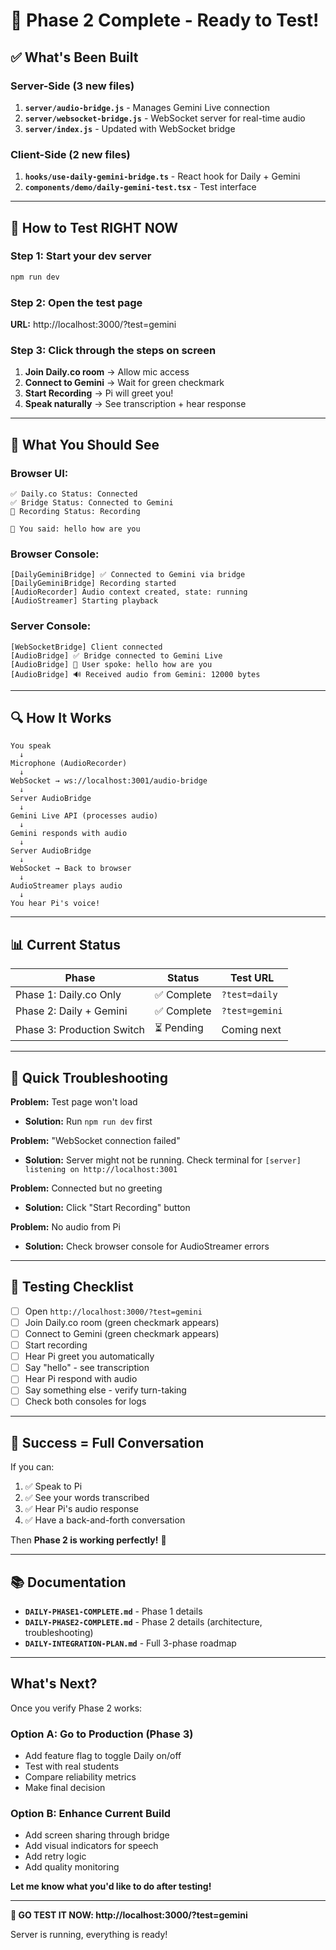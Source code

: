 # 🎉 Phase 2 Complete - Ready to Test!

## ✅ What's Been Built

### Server-Side (3 new files)
1. **`server/audio-bridge.js`** - Manages Gemini Live connection
2. **`server/websocket-bridge.js`** - WebSocket server for real-time audio
3. **`server/index.js`** - Updated with WebSocket bridge

### Client-Side (2 new files)
1. **`hooks/use-daily-gemini-bridge.ts`** - React hook for Daily + Gemini
2. **`components/demo/daily-gemini-test.tsx`** - Test interface

---

## 🚀 How to Test RIGHT NOW

### Step 1: Start your dev server
```bash
npm run dev
```

### Step 2: Open the test page
**URL:** http://localhost:3000/?test=gemini

### Step 3: Click through the steps on screen

1. **Join Daily.co room** → Allow mic access
2. **Connect to Gemini** → Wait for green checkmark
3. **Start Recording** → Pi will greet you!
4. **Speak naturally** → See transcription + hear response

---

## 🎯 What You Should See

### Browser UI:
```
✅ Daily.co Status: Connected
✅ Bridge Status: Connected to Gemini
🎤 Recording Status: Recording

🎤 You said: hello how are you
```

### Browser Console:
```
[DailyGeminiBridge] ✅ Connected to Gemini via bridge
[DailyGeminiBridge] Recording started
[AudioRecorder] Audio context created, state: running
[AudioStreamer] Starting playback
```

### Server Console:
```
[WebSocketBridge] Client connected
[AudioBridge] ✅ Bridge connected to Gemini Live
[AudioBridge] 🎤 User spoke: hello how are you
[AudioBridge] 🔊 Received audio from Gemini: 12000 bytes
```

---

## 🔍 How It Works

```
You speak 
  ↓
Microphone (AudioRecorder)
  ↓
WebSocket → ws://localhost:3001/audio-bridge
  ↓
Server AudioBridge
  ↓
Gemini Live API (processes audio)
  ↓
Gemini responds with audio
  ↓
Server AudioBridge
  ↓
WebSocket → Back to browser
  ↓
AudioStreamer plays audio
  ↓
You hear Pi's voice!
```

---

## 📊 Current Status

| Phase | Status | Test URL |
|-------|--------|----------|
| Phase 1: Daily.co Only | ✅ Complete | `?test=daily` |
| Phase 2: Daily + Gemini | ✅ Complete | `?test=gemini` |
| Phase 3: Production Switch | ⏳ Pending | Coming next |

---

## 🐛 Quick Troubleshooting

**Problem:** Test page won't load
- **Solution:** Run `npm run dev` first

**Problem:** "WebSocket connection failed"
- **Solution:** Server might not be running. Check terminal for `[server] listening on http://localhost:3001`

**Problem:** Connected but no greeting
- **Solution:** Click "Start Recording" button

**Problem:** No audio from Pi
- **Solution:** Check browser console for AudioStreamer errors

---

## 📝 Testing Checklist

- [ ] Open `http://localhost:3000/?test=gemini`
- [ ] Join Daily.co room (green checkmark appears)
- [ ] Connect to Gemini (green checkmark appears)
- [ ] Start recording
- [ ] Hear Pi greet you automatically
- [ ] Say "hello" - see transcription
- [ ] Hear Pi respond with audio
- [ ] Say something else - verify turn-taking
- [ ] Check both consoles for logs

---

## 🎯 Success = Full Conversation

If you can:
1. ✅ Speak to Pi
2. ✅ See your words transcribed
3. ✅ Hear Pi's audio response
4. ✅ Have a back-and-forth conversation

Then **Phase 2 is working perfectly!** 🎉

---

## 📚 Documentation

- **`DAILY-PHASE1-COMPLETE.md`** - Phase 1 details
- **`DAILY-PHASE2-COMPLETE.md`** - Phase 2 details (architecture, troubleshooting)
- **`DAILY-INTEGRATION-PLAN.md`** - Full 3-phase roadmap

---

## What's Next?

Once you verify Phase 2 works:

### Option A: Go to Production (Phase 3)
- Add feature flag to toggle Daily on/off
- Test with real students
- Compare reliability metrics
- Make final decision

### Option B: Enhance Current Build
- Add screen sharing through bridge
- Add visual indicators for speech
- Add retry logic
- Add quality monitoring

**Let me know what you'd like to do after testing!**

---

**🚀 GO TEST IT NOW: http://localhost:3000/?test=gemini**

Server is running, everything is ready!


